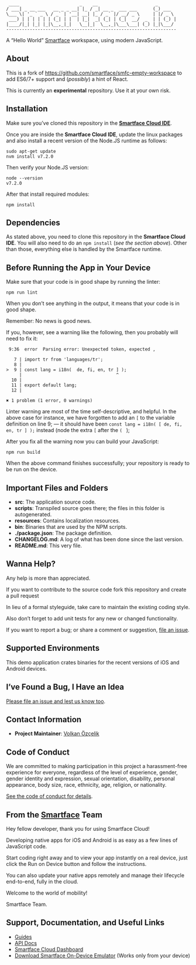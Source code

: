 ```
 ____                       _    __                      _
/ ___| _ __ ___   __ _ _ __| |_ / _| __ _  ___ ___      (_) ___
\___ \| '_ ` _ \ / _` | '__| __| |_ / _` |/ __/ _ \     | |/ _ \
 ___) | | | | | | (_| | |  | |_|  _| (_| | (_|  __/  _  | | (_) |
|____/|_| |_| |_|\__,_|_|   \__|_|  \__,_|\___\___| (_) |_|\___/
-----------------------------------------------------------------
```

A “Hello World” [Smartface](https://www.smartface.io) workspace, using modern JavaScript.

## About

This is a fork of <https://github.com/smartface/smfc-empty-workspace> to add ES6/7+ support and (*possibly*) a hint of React.

This is currently an **experimental** repository. Use it at your own risk.

## Installation

Make sure you’ve cloned this repository in the [**Smartface Cloud IDE**](https://cloud.smartface.io/Home/Index).

Once you are inside the **Smartface Cloud IDE**, update the linux packages and also install a recent version of the Node.JS runtime as follows:

```
sudo apt-get update
nvm install v7.2.0
```

Then verify your Node.JS version:

```
node --version
v7.2.0
```

After that install required modules:

```
npm install
```

## Dependencies

As stated above, you need to clone this repository in the **Smartface Cloud IDE**. You will also need to do an `npm install` (*see the section above*). Other than those, everything else is handled by the Smartface runtime.

## Before Running the App in Your Device

Make sure that your code is in good shape by running the linter:

```
npm run lint
```

When you don’t see anything in the output, it means that your code is in good shape.

Remember: No news is good news.

If you, however, see a warning like the following, then you probably will need to fix it:

```
 9:36  error  Parsing error: Unexpected token, expected ,

   7 | import tr from 'languages/tr';
   8 |
>  9 | const lang = i18n(  de, fi, en, tr ] );
     |                                    ^
  10 |
  11 | export default lang;
  12 |

✖ 1 problem (1 error, 0 warnings)
```

Linter warning are most of the time self-descriptive, and helpful. In the above case for instance, we have forgotten to add an `[` to the variable definition on line 9; — it should have been `const lang = i18n( [ de, fi, en, tr ] );` instead (node the extra `[` after the `( ` );

After you fix all the warning now you can build your JavaScript:

```
npm run build
```

When the above command finishes successfully; your repository is ready to be run on the device.

## Important Files and Folders

* **src**: The application source code.
* **scripts**: Transpiled source goes there; the files in this folder is autogenerated.
* **resources**: Contains localization resources.
* **bin**: Binaries that are used by the NPM scripts.
* **./package.json**: The package definition.
* **CHANGELOG.md**: A log of what has been done since the last version.
* **README.md**: This very file.

## Wanna Help?

Any help is more than appreciated.

If you want to contribute to the source code fork this repository and create a pull request

In lieu of a formal styleguide, take care to maintain the existing coding style. 

Also don’t forget to add unit tests for any new or changed functionality.

If you want to report a bug; or share a comment or suggestion, [file an issue](https://github.com/v0lkan/smartface-empty-workspace-jsnext/issues/new).

## Supported Environments

This demo application crates binaries for the recent versions of iOS and Android devices.

## I’ve Found a Bug, I Have an Idea

[Please file an issue and lest us know too](https://github.com/v0lkan/smartface-empty-workspace-jsnext/issues/new).

## Contact Information

* **Project Maintainer**: [Volkan Özçelik](https://volkan.io/)

## Code of Conduct

We are committed to making participation in this project a harassment-free experience for everyone, regardless of the level of experience, gender, gender identity and expression, sexual orientation, disability, personal appearance, body size, race, ethnicity, age, religion, or nationality.

[See the code of conduct for details](CODE_OF_CONDUCT.md).

## From the [Smartface](https://www.smartface.io) Team

Hey fellow developer, thank you for using Smartface Cloud!

Developing native apps for iOS and Android is as easy as a few lines of JavaScript code.

Start coding right away and to view your app instantly on a real device, just click the Run on Device button and follow the instructions.

You can also update your native apps remotely and manage their lifecycle end-to-end, fully in the cloud.

Welcome to the world of mobility!

Smartface Team.

## Support, Documentation, and Useful Links

* [Guides](https://www.smartface.io/guides)
* [API Docs](https://docs.smartface.io)
* [Smartface Cloud Dashboard](https://cloud.smartface.io)
* [Download Smartface On-Device Emulator](https://smf.to/app) (Works only from your device)
